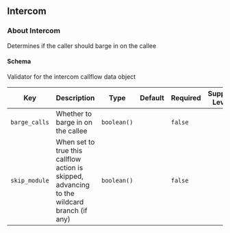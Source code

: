 ## Intercom

### About Intercom

Determines if the caller should barge in on the callee

#### Schema

Validator for the intercom callflow data object



Key | Description | Type | Default | Required | Support Level
--- | ----------- | ---- | ------- | -------- | -------------
`barge_calls` | Whether to barge in on the callee | `boolean()` |   | `false` |  
`skip_module` | When set to true this callflow action is skipped, advancing to the wildcard branch (if any) | `boolean()` |   | `false` |  



